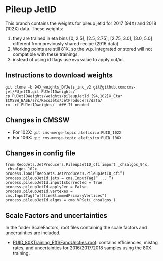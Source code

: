 # Pileup JetID

This branch contains the weights for pileup jetid for 2017 (94X) and 2018 (102X) data. These weights:

1. they are trained in eta bins [0, 2.5], [2.5, 2.75], [2.75, 3.0], [3.0, 5.0] different from previously shared recipe (2916 data).
2. Working points are still 81X, so the w.p. integrated or stored will not compatible with these trainings.
3. instead of using id flags use `mva` value to apply cut/id.


## Instructions to download weights

```
git clone -b 94X_weights_DYJets_inc_v2 git@github.com:cms-jet/PUjetID.git PUJetIDweights/
cp PUJetIDWeights/weights/pileupJetId_{94,102}X_Eta* $CMSSW_BASE/src/RecoJets/JetProducers/data/
rm -rf PUJetIDweights/  ### If needed
```

## Changes in CMSSW

 * For 102X: `git cms-merge-topic alefisico:PUID_102X`
 * For 106X: `git cms-merge-topic alefisico:PUID_106X`

## Changes in config file
 
```
from RecoJets.JetProducers.PileupJetID_cfi import _chsalgos_94x, _chsalgos_102x
process.load(“RecoJets.JetProducers.PileupJetID_cfi”)
process.pileupJetId.jets = cms.InputTag(“ ... ”)
process.pileupJetId.inputIsCorrected = True
process.pileupJetId.applyJec = False
process.pileupJetId.vertexes = cms.InputTag(“offlineSlimmedPrimaryVertices”)
process.pileupJetId.algos = cms.VPSet(_chsalgos_)
```

## Scale Factors and uncertainties

In the folder ScaleFactors, root files containing the scale factors and uncertainties are included. 

   * [PUID_80XTraining_EffSFandUncties.root](ScaleFactors/PUID_80XTraining_EffSFandUncties.root): contains efficiencies, mistag rates, and uncertainties for 2016/2017/2018 samples using the 80X training.
